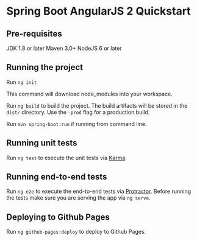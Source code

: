 # Spring Boot AngularJS 2 Quickstart

## Pre-requisites

JDK 1.8 or later
Maven 3.0+
NodeJS 6 or later

## Running the project
Run `ng init`

This command will download node_modules into your workspace.

Run `ng build` to build the project. The build artifacts will be stored in the `dist/` directory. Use the `-prod` flag for a production build.

Run `mvn spring-boot:run` if running from command line.

## Running unit tests

Run `ng test` to execute the unit tests via [Karma](https://karma-runner.github.io).

## Running end-to-end tests

Run `ng e2e` to execute the end-to-end tests via [Protractor](http://www.protractortest.org/).
Before running the tests make sure you are serving the app via `ng serve`.

## Deploying to Github Pages

Run `ng github-pages:deploy` to deploy to Github Pages.